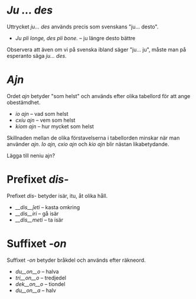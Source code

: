 # *Ju … des*

Uttrycket *ju... des* används precis som svenskans "ju... desto".

- *Ju pli longe, des pli bone.* – ju längre desto bättre
 
Observera att även om vi på svenska ibland säger "ju... ju", måste man på esperanto säga *ju... des*.


# *Ajn*

Ordet *ajn* betyder "som helst" och används efter olika tabellord för att ange obestämdhet.

- *io ajn* – vad som helst
- *cxiu ajn* – vem som helst
- *kiom ajn* – hur mycket som helst
 
Skillnaden mellan de olika förstavelserna i tabellorden minskar när man använder *ajn*. *Io ajn, cxio ajn* och *kio ajn* blir nästan likabetydande. 

Lägga till neniu ajn?
 

# Prefixet *dis-*

Prefixet *dis-* betyder isär, itu, åt olika håll.

- *__dis__ĵeti* – kasta omkring
- *__dis__iri* – gå isär
- *__dis__meti* – ta isär
 

# Suffixet *-on*

Suffixet *-on* betyder bråkdel och används efter räkneord.

- *du__on__o*   – halva
- *tri__on__o*  – tredjedel
- *dek__on__o* – tiondel
- *du__on__a*  – halv
 
